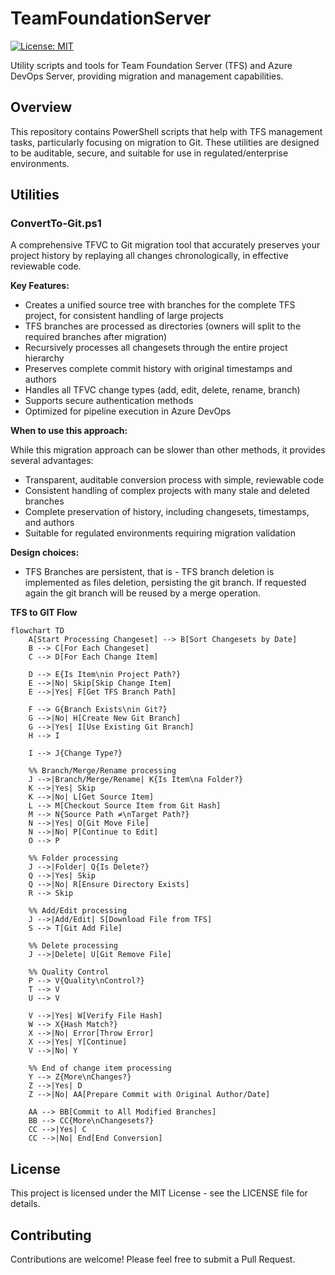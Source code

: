 # TeamFoundationServer

[![License: MIT](https://img.shields.io/badge/License-MIT-yellow.svg)](https://opensource.org/licenses/MIT)

Utility scripts and tools for Team Foundation Server (TFS) and Azure DevOps Server, providing migration and management capabilities.

## Overview

This repository contains PowerShell scripts that help with TFS management tasks, particularly focusing on migration to Git. These utilities are designed to be auditable, secure, and suitable for use in regulated/enterprise environments.

## Utilities

### ConvertTo-Git.ps1

A comprehensive TFVC to Git migration tool that accurately preserves your project history by replaying all changes chronologically, in effective reviewable code.

**Key Features:**

- Creates a unified source tree with branches for the complete TFS project, for consistent handling of large projects
- TFS branches are processed as directories (owners will split to the required branches after migration)
- Recursively processes all changesets through the entire project hierarchy
- Preserves complete commit history with original timestamps and authors
- Handles all TFVC change types (add, edit, delete, rename, branch)
- Supports secure authentication methods
- Optimized for pipeline execution in Azure DevOps

**When to use this approach:**

While this migration approach can be slower than other methods, it provides several advantages:
- Transparent, auditable conversion process with simple, reviewable code
- Consistent handling of complex projects with many stale and deleted branches
- Complete preservation of history, including changesets, timestamps, and authors
- Suitable for regulated environments requiring migration validation


**Design choices:**
- TFS Branches are persistent, that is - TFS branch deletion is implemented as files deletion, persisting the git branch. If requested again the git branch will be reused by a merge operation.

**TFS to GIT Flow**
```mermaid
flowchart TD
    A[Start Processing Changeset] --> B[Sort Changesets by Date]
    B --> C[For Each Changeset]
    C --> D[For Each Change Item]

    D --> E{Is Item\nin Project Path?}
    E -->|No| Skip[Skip Change Item]
    E -->|Yes| F[Get TFS Branch Path]

    F --> G{Branch Exists\nin Git?}
    G -->|No| H[Create New Git Branch]
    G -->|Yes| I[Use Existing Git Branch]
    H --> I

    I --> J{Change Type?}

    %% Branch/Merge/Rename processing
    J -->|Branch/Merge/Rename| K{Is Item\na Folder?}
    K -->|Yes| Skip
    K -->|No| L[Get Source Item]
    L --> M[Checkout Source Item from Git Hash]
    M --> N{Source Path ≠\nTarget Path?}
    N -->|Yes| O[Git Move File]
    N -->|No| P[Continue to Edit]
    O --> P

    %% Folder processing
    J -->|Folder| Q{Is Delete?}
    Q -->|Yes| Skip
    Q -->|No| R[Ensure Directory Exists]
    R --> Skip

    %% Add/Edit processing
    J -->|Add/Edit| S[Download File from TFS]
    S --> T[Git Add File]

    %% Delete processing
    J -->|Delete| U[Git Remove File]

    %% Quality Control
    P --> V{Quality\nControl?}
    T --> V
    U --> V
    
    V -->|Yes| W[Verify File Hash]
    W --> X{Hash Match?}
    X -->|No| Error[Throw Error]
    X -->|Yes| Y[Continue]
    V -->|No| Y

    %% End of change item processing
    Y --> Z{More\nChanges?}
    Z -->|Yes| D
    Z -->|No| AA[Prepare Commit with Original Author/Date]

    AA --> BB[Commit to All Modified Branches]
    BB --> CC{More\nChangesets?}
    CC -->|Yes| C
    CC -->|No| End[End Conversion]
```

## License

This project is licensed under the MIT License - see the LICENSE file for details.

## Contributing

Contributions are welcome! Please feel free to submit a Pull Request.
